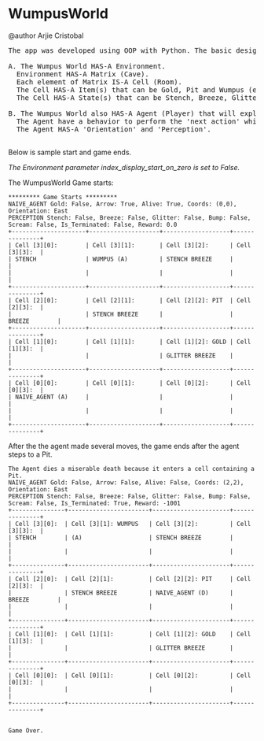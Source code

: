 # WumpusWorld

@author Arjie Cristobal
<pre>
The app was developed using OOP with Python. The basic design is based on the following: <br/>
A. The Wumpus World HAS-A Environment.
  Environment HAS-A Matrix (Cave).
  Each element of Matrix IS-A Cell (Room).
  The Cell HAS-A Item(s) that can be Gold, Pit and Wumpus (extends the Item).
  The Cell HAS-A State(s) that can be Stench, Breeze, Glitter, Scream.

B. The Wumpus World also HAS-A Agent (Player) that will explore the Environment.
  The Agent have a behavior to perform the 'next action' which can be Forward, Turn Left, Turn Right, Shoot, Grab and Climb.
  The Agent HAS-A 'Orientation' and 'Perception'.
  
</pre>
Below is sample start and game ends.

*The Environment parameter index_display_start_on_zero is set to False.*

The WumpusWorld Game starts:

```
********* Game Starts *********
NAIVE_AGENT Gold: False, Arrow: True, Alive: True, Coords: (0,0), Orientation: East
PERCEPTION Stench: False, Breeze: False, Glitter: False, Bump: False, Scream: False, Is_Terminated: False, Reward: 0.0
+---------------------+--------------------+-------------------+---------------+
| Cell [3][0]:        | Cell [3][1]:       | Cell [3][2]:      | Cell [3][3]:  |
| STENCH              | WUMPUS (A)         | STENCH BREEZE     |               |
|                     |                    |                   |               |
+---------------------+--------------------+-------------------+---------------+
| Cell [2][0]:        | Cell [2][1]:       | Cell [2][2]: PIT  | Cell [2][3]:  |
|                     | STENCH BREEZE      |                   | BREEZE        |
+---------------------+--------------------+-------------------+---------------+
| Cell [1][0]:        | Cell [1][1]:       | Cell [1][2]: GOLD | Cell [1][3]:  |
|                     |                    | GLITTER BREEZE    |               |
+---------------------+--------------------+-------------------+---------------+
| Cell [0][0]:        | Cell [0][1]:       | Cell [0][2]:      | Cell [0][3]:  |
| NAIVE_AGENT (A)     |                    |                   |               |
|                     |                    |                   |               |
+---------------------+--------------------+-------------------+---------------+
```

After the the agent made several moves, the game ends after the agent steps to a Pit.

```
The Agent dies a miserable death because it enters a cell containing a Pit.
NAIVE_AGENT Gold: False, Arrow: False, Alive: False, Coords: (2,2), Orientation: East
PERCEPTION Stench: False, Breeze: False, Glitter: False, Bump: False, Scream: False, Is_Terminated: True, Reward: -1001
+---------------+-----------------------+----------------------+---------------+
| Cell [3][0]:  | Cell [3][1]: WUMPUS   | Cell [3][2]:         | Cell [3][3]:  |
| STENCH        | (A)                   | STENCH BREEZE        |               |
|               |                       |                      |               |
+---------------+-----------------------+----------------------+---------------+
| Cell [2][0]:  | Cell [2][1]:          | Cell [2][2]: PIT     | Cell [2][3]:  |
|               | STENCH BREEZE         | NAIVE_AGENT (D)      | BREEZE        |
|               |                       |                      |               |
+---------------+-----------------------+----------------------+---------------+
| Cell [1][0]:  | Cell [1][1]:          | Cell [1][2]: GOLD    | Cell [1][3]:  |
|               |                       | GLITTER BREEZE       |               |
+---------------+-----------------------+----------------------+---------------+
| Cell [0][0]:  | Cell [0][1]:          | Cell [0][2]:         | Cell [0][3]:  |
|               |                       |                      |               |
+---------------+-----------------------+----------------------+---------------+


Game Over.
```

